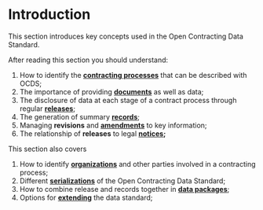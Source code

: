 

# Introduction

<span class="lead">This section introduces key concepts used in the Open Contracting Data Standard.</span>

After reading this section you should understand:

1. How to identify the **[contracting processes](../definitions)** that can be described with OCDS;
1. The importance of providing **[documents](../components#documents)** as well as data;
1. The disclosure of data at each stage of a contract process through regular **[releases](../components#releases)**;
1. The generation of summary **[records](../components#records)**;
1. Managing **revisions** and **[amendments](../components#ammendments)** to key information;
1. The relationship of **releases** to legal **[notices](../components#notices);**

This section also covers

1. How to identify **[organizations](../identifiers#organizations)** and other parties involved in a contracting process;
1. Different **[serializations](../serlialization)** of the Open Contracting Data Standard;
1. How to combine release and records together in **[data packages](../components#packages)**;
1. Options for **[extending](../conformance_and_extensions)** the data standard;
